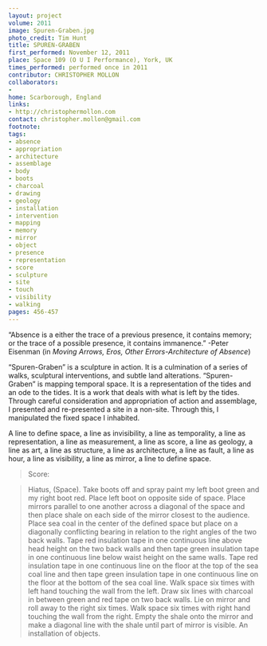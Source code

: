```yaml
---
layout: project
volume: 2011
image: Spuren-Graben.jpg
photo_credit: Tim Hunt
title: SPUREN-GRABEN
first_performed: November 12, 2011
place: Space 109 (O U I Performance), York, UK
times_performed: performed once in 2011
contributor: CHRISTOPHER MOLLON
collaborators:
-
home: Scarborough, England
links:
- http://christophermollon.com
contact: christopher.mollon@gmail.com
footnote:
tags:
- absence
- appropriation
- architecture
- assemblage
- body
- boots
- charcoal
- drawing
- geology
- installation
- intervention
- mapping
- memory
- mirror
- object
- presence
- representation
- score
- sculpture
- site
- touch
- visibility
- walking
pages: 456-457
---
```


“Absence is a either the trace of a previous presence, it contains memory; or the trace of a possible presence, it contains immanence.” -Peter Eisenman (in _Moving Arrows, Eros, Other Errors­-Architecture of Absence_)

“Spuren-Graben” is a sculpture in action. It is a culmination of a series of walks, sculptural interventions, and subtle land alterations. “Spuren-Graben” is mapping temporal space. It is a representation of the tides and an ode to the tides. It is a work that deals with what is left by the tides. Through careful consideration and appropriation of action and assemblage, I presented and re-presented a site in a non-site. Through this, I manipulated the fixed space I inhabited.

A line to define space, a line as invisibility, a line as temporality, a line as representation, a line as measurement, a line as score, a line as geology, a line as art, a line as structure, a line as architecture, a line as fault, a line as hour, a line as visibility, a line as mirror, a line to define space.

> Score:

> Hiatus, (Space). Take boots off and spray paint my left boot green and my right boot red. Place left boot on opposite side of space. Place mirrors parallel to one another across a diagonal of the space and then place shale on each side of the mirror closest to the audience. Place sea coal in the center of the defined space but place on a diagonally conflicting bearing in relation to the right angles of the two back walls. Tape red insulation tape in one continuous line above head height on the two back walls and then tape green insulation tape in one continuous line below waist height on the same walls. Tape red insulation tape in one continuous line on the floor at the top of the sea coal line and then tape green insulation tape in one continuous line on the floor at the bottom of the sea coal line. Walk space six times with left hand touching the wall from the left. Draw six lines with charcoal in between green and red tape on two back walls. Lie on mirror and roll away to the right six times. Walk space six times with right hand touching the wall from the right. Empty the shale onto the mirror and make a diagonal line with the shale until part of mirror is visible. An installation of objects.
